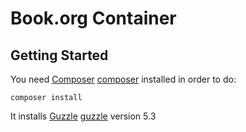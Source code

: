 # Book.org Container

Getting Started
---------------
You need [Composer] [composer] installed in order to do:

    composer install

It installs [Guzzle] [guzzle] version 5.3

[Composer]: https://getcomposer.org/
[Guzzle]: http://guzzle.readthedocs.org/en/latest/
